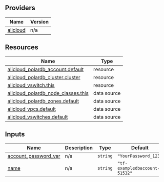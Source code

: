 <!-- BEGIN_TF_DOCS -->
## Providers

| Name | Version |
|------|---------|
| <a name="provider_alicloud"></a> [alicloud](#provider\_alicloud) | n/a |

## Resources

| Name | Type |
|------|------|
| [alicloud_polardb_account.default](https://registry.terraform.io/providers/hashicorp/alicloud/latest/docs/resources/polardb_account) | resource |
| [alicloud_polardb_cluster.cluster](https://registry.terraform.io/providers/hashicorp/alicloud/latest/docs/resources/polardb_cluster) | resource |
| [alicloud_vswitch.this](https://registry.terraform.io/providers/hashicorp/alicloud/latest/docs/resources/vswitch) | resource |
| [alicloud_polardb_node_classes.this](https://registry.terraform.io/providers/hashicorp/alicloud/latest/docs/data-sources/polardb_node_classes) | data source |
| [alicloud_polardb_zones.default](https://registry.terraform.io/providers/hashicorp/alicloud/latest/docs/data-sources/polardb_zones) | data source |
| [alicloud_vpcs.default](https://registry.terraform.io/providers/hashicorp/alicloud/latest/docs/data-sources/vpcs) | data source |
| [alicloud_vswitches.default](https://registry.terraform.io/providers/hashicorp/alicloud/latest/docs/data-sources/vswitches) | data source |

## Inputs

| Name | Description | Type | Default | Required |
|------|-------------|------|---------|:--------:|
| <a name="input_account_password_var"></a> [account\_password\_var](#input\_account\_password\_var) | n/a | `string` | `"YourPassword_123"` | no |
| <a name="input_name"></a> [name](#input\_name) | n/a | `string` | `"tf-exampledbaccount-51532"` | no |
<!-- END_TF_DOCS -->    